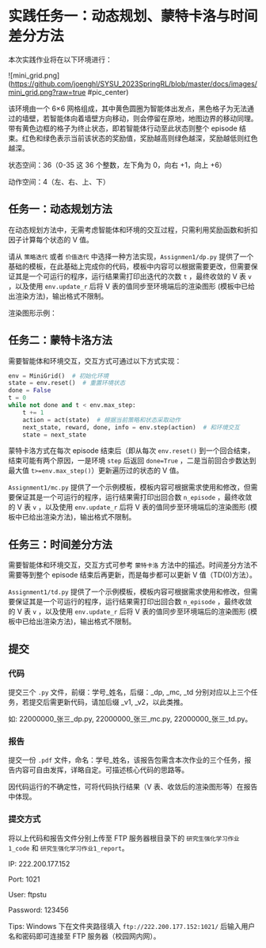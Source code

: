 # 实践任务一：动态规划、蒙特卡洛与时间差分方法

本次实践作业将在以下环境进行：

![mini_grid.png](https://github.com/joenghl/SYSU_2023SpringRL/blob/master/docs/images/mini_grid.png?raw=true #pic_center)

该环境由一个 6×6 网格组成，其中黄色圆圈为智能体出发点，黑色格子为无法通过的墙壁，若智能体向着墙壁方向移动，则会停留在原地，地图边界的移动同理。带有黄色边框的格子为终止状态，即若智能体行动至此状态则整个 episode 结束。红色和绿色表示当前该状态的奖励值，奖励越高则绿色越深，奖励越低则红色越深。

状态空间：36（0-35 这 36 个整数，左下角为 0，向右 +1，向上 +6）

动作空间：4（左、右、上、下）

## 任务一：动态规划方法

在动态规划方法中，无需考虑智能体和环境的交互过程，只需利用奖励函数和折扣因子计算每个状态的 V 值。

请从 `策略迭代` 或者 `价值迭代`  中选择一种方法实现，`Assignmen1/dp.py` 提供了一个基础的模板，在此基础上完成你的代码，模板中内容可以根据需要更改，但需要保证其是一个可运行的程序，运行结果需打印出迭代的次数 `t` ，最终收敛的 V 表 `v` ，以及使用 `env.update_r` 后将 V 表的值同步至环境端后的渲染图形 (模板中已给出渲染方法)，输出格式不限制。

渲染图形示例：





## 任务二：蒙特卡洛方法

需要智能体和环境交互，交互方式可通过以下方式实现：

```python
env = MiniGrid()  # 初始化环境
state = env.reset()  # 重置环境状态
done = False
t = 0
while not done and t < env.max_step:
    t += 1
    action = act(state)  # 根据当前策略和状态采取动作
    next_state, reward, done, info = env.step(action)  # 和环境交互
    state = next_state
```

蒙特卡洛方式在每次 episode 结束后（即从每次 `env.reset()`  到一个回合结束，结束可能有两个原因，一是环境 `step` 后返回 `done=True` ，二是当前回合步数达到最大值 `t>=env.max_step()`）更新遍历过的状态的 V 值。

`Assignment1/mc.py` 提供了一个示例模板，模板内容可根据需求使用和修改，但需要保证其是一个可运行的程序，运行结果需打印出回合数 `n_episode` ，最终收敛的 V 表 `v` ，以及使用 `env.update_r` 后将 V 表的值同步至环境端后的渲染图形 (模板中已给出渲染方法)，输出格式不限制。

## 任务三：时间差分方法

需要智能体和环境交互，交互方式可参考 `蒙特卡洛` 方法中的描述。时间差分方法不需要等到整个 episode 结束后再更新，而是每步都可以更新 V 值（TD(0)方法）。

`Assignment1/td.py` 提供了一个示例模板，模板内容可根据需求使用和修改，但需要保证其是一个可运行的程序，运行结果需打印出回合数 `n_episode` ，最终收敛的 V 表 `v` ，以及使用 `env.update_r` 后将 V 表的值同步至环境端后的渲染图形 (模板中已给出渲染方法)，输出格式不限制。

## 提交

### 代码

提交三个 `.py` 文件，前缀：学号\_姓名，后缀：\_dp, \_mc, _td 分别对应以上三个任务，若提交后需更新代码，请加后缀 \_v1, \_v2，以此类推。

如: 22000000\_张三\_dp.py, 22000000\_张三\_mc.py, 22000000\_张三\_td.py。

### 报告

提交一份 `.pdf` 文件，命名：学号\_姓名，该报告包需含本次作业的三个任务，报告内容可自由发挥，详略自定。可描述核心代码的思路等。

因代码运行的不确定性，可将代码执行结果（V 表、收敛后的渲染图形等）在报告中体现。

### 提交方式

将以上代码和报告文件分别上传至 FTP 服务器根目录下的 `研究生强化学习作业1_code` 和 `研究生强化学习作业1_report`。

IP: 222.200.177.152

Port: 1021

User: ftpstu

Password: 123456

Tips: Windows 下在文件夹路径填入 `ftp://222.200.177.152:1021/` 后输入用户名和密码即可连接至 FTP 服务器（校园网内网）。
